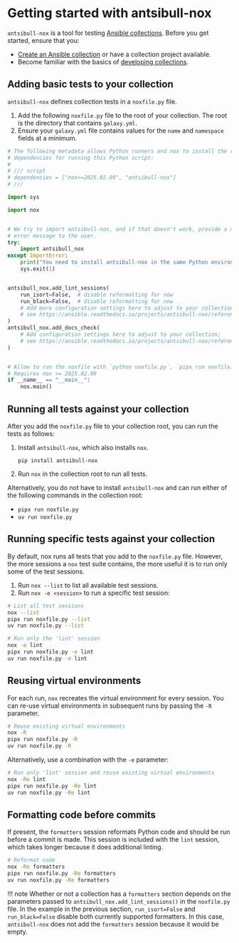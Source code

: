 <!--
Copyright (c) Ansible Project
GNU General Public License v3.0+ (see LICENSES/GPL-3.0-or-later.txt or https://www.gnu.org/licenses/gpl-3.0.txt)
SPDX-License-Identifier: GPL-3.0-or-later
-->

# Getting started with antsibull-nox

`antsibull-nox` is a tool for testing [Ansible collections](https://docs.ansible.com/ansible/devel/collections_guide/).
Before you get started, ensure that you:

- [Create an Ansible collection](https://docs.ansible.com/ansible/devel/dev_guide/developing_modules_in_groups.html) or have a collection project available.
- Become familiar with the basics of [developing collections](https://docs.ansible.com/ansible/devel/dev_guide/developing_collections.html).

## Adding basic tests to your collection

`antsibull-nox` defines collection tests in a `noxfile.py` file.

1. Add the following `noxfile.py` file to the root of your collection.
   The root is the directory that contains `galaxy.yml`.
1. Ensure your `galaxy.yml` file contains values for the `name` and `namespace` fields at a minimum.

```python
# The following metadata allows Python runners and nox to install the required
# dependencies for running this Python script:
#
# /// script
# dependencies = ["nox>=2025.02.09", "antsibull-nox"]
# ///

import sys

import nox


# We try to import antsibull-nox, and if that doesn't work, provide a more useful
# error message to the user.
try:
    import antsibull_nox
except ImportError:
    print("You need to install antsibull-nox in the same Python environment as nox.")
    sys.exit(1)


antsibull_nox.add_lint_sessions(
    run_isort=False,  # disable reformatting for now
    run_black=False,  # disable reformatting for now
    # Add more configuration settings here to adjust to your collection;
    # see https://ansible.readthedocs.io/projects/antsibull-nox/reference/#basic-linting-sessions
)
antsibull_nox.add_docs_check(
    # Add configuration settings here to adjust to your collection;
    # see https://ansible.readthedocs.io/projects/antsibull-nox/reference/#collection-documentation-check
)


# Allow to run the noxfile with `python noxfile.py`, `pipx run noxfile.py`, or similar.
# Requires nox >= 2025.02.09
if __name__ == "__main__":
    nox.main()
```

## Running all tests against your collection

After you add the `noxfile.py` file to your collection root, you can run the tests as follows:

1. Install `antsibull-nox`, which also installs `nox`.

    ```console
    pip install antsibull-nox
    ```

1. Run `nox` in the collection root to run all tests.

Alternatively, you do not have to install `antsibull-nox` and can run either of the following commands in the collection root:

- `pipx run noxfile.py`
- `uv run noxfile.py`

## Running specific tests against your collection

By default, nox runs all tests that you add to the `noxfile.py` file.
However, the more sessions a `nox` test suite contains, the more useful it is to run only some of the test sessions.

1. Run `nox --list` to list all available test sessions.
1. Run `nox -e <session>` to run a specific test session:

```bash
# List all test sessions
nox --list
pipx run noxfile.py --list
uv run noxfile.py --list

# Run only the 'lint' session
nox -e lint
pipx run noxfile.py -e lint
uv run noxfile.py -e lint
```

## Reusing virtual environments

For each run, `nox` recreates the virtual environment for every session.
You can re-use virtual environments in subsequent runs by passing the `-R` parameter.

```bash
# Reuse existing virtual environments
nox -R
pipx run noxfile.py -R
uv run noxfile.py -R
```

Alternatively, use a combination with the `-e` parameter:

```bash
# Run only 'lint' session and reuse existing virtual environments
nox -Re lint
pipx run noxfile.py -Re lint
uv run noxfile.py -Re lint
```

## Formatting code before commits

If present, the `formatters` session reformats Python code and should be run before a commit is made.
This session is included with the `lint` session, which takes longer because it does additional linting.

```bash
# Reformat code
nox -Re formatters
pipx run noxfile.py -Re formatters
uv run noxfile.py -Re formatters
```

!!! note
    Whether or not a collection has a `formatters` section depends on the parameters passed to `antsibull_nox.add_lint_sessions()` in the `noxfile.py` file.
    In the example in the previous section, `run_isort=False` and `run_black=False` disable both currently supported formatters.
    In this case, `antsibull-nox` does not add the `formatters` session because it would be empty.

